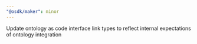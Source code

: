 ```yaml
---
"@osdk/maker": minor
---
```


Update ontology as code interface link types to reflect internal expectations of ontology integration
